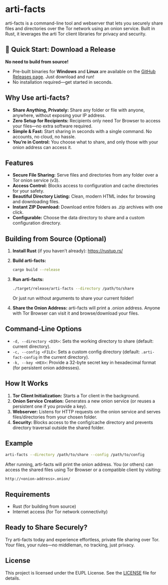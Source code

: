 # arti-facts

arti-facts is a command-line tool and webserver that lets you securely share files and directories over the Tor network using an onion service. Built in Rust, it leverages the arti Tor client libraries for privacy and security.

## 🚀 Quick Start: Download a Release

**No need to build from source!**

- Pre-built binaries for **Windows** and **Linux** are available on the [GitHub Releases page](https://github.com/CrazyChaoz/Arti-Facts/releases). Just download and run!
- No installation required—get started in seconds.

## Why Use arti-facts?
- **Share Anything, Privately:** Share any folder or file with anyone, anywhere, without exposing your IP address.
- **Zero Setup for Recipients:** Recipients only need Tor Browser to access your files—no extra software required.
- **Simple & Fast:** Start sharing in seconds with a single command. No accounts, no cloud, no hassle.
- **You’re in Control:** You choose what to share, and only those with your onion address can access it.

## Features
- **Secure File Sharing:** Serve files and directories from any folder over a Tor onion service (v3).
- **Access Control:** Blocks access to configuration and cache directories for your safety.
- **Beautiful Directory Listing:** Clean, modern HTML index for browsing and downloading files.
- **Instant ZIP Download:** Download entire folders as .zip archives with one click.
- **Configurable:** Choose the data directory to share and a custom configuration directory.

## Building from Source (Optional)

1. **Install Rust** (if you haven’t already):
   https://rustup.rs/

2. **Build arti-facts:**
   ```sh
   cargo build --release
   ```

3. **Run arti-facts:**
   ```sh
   ./target/release/arti-facts --directory /path/to/share
   ```
   Or just run without arguments to share your current folder!

4. **Share the Onion Address:**
   arti-facts will print a .onion address. Anyone with Tor Browser can visit it and browse/download your files.

## Command-Line Options
- `-d, --directory <DIR>`: Sets the working directory to share (default: current directory).
- `-c, --config <FILE>`: Sets a custom config directory (default: `.arti-fact-config` in the current directory).
- `-k, --key <HEX>`: Provide a 32-byte secret key in hexadecimal format (for persistent onion addresses).

## How It Works
1. **Tor Client Initialization:** Starts a Tor client in the background.
2. **Onion Service Creation:** Generates a new onion service (or reuses a persistent one if you provide a key).
3. **Webserver:** Listens for HTTP requests on the onion service and serves files/directories from your chosen folder.
4. **Security:** Blocks access to the config/cache directory and prevents directory traversal outside the shared folder.

## Example

```sh
arti-facts --directory /path/to/share --config /path/to/config
```

After running, arti-facts will print the onion address. You (or others) can access the shared files using Tor Browser or a compatible client by visiting:

```
http://<onion-address>.onion/
```

## Requirements
- Rust (for building from source)
- Internet access (for Tor network connectivity)

## Ready to Share Securely?
Try arti-facts today and experience effortless, private file sharing over Tor. Your files, your rules—no middleman, no tracking, just privacy.

## License

This project is licensed under the EUPL License. See the [LICENSE](LICENSE) file for details.
